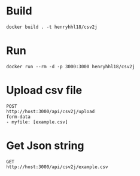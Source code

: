 # Build
```docker build . -t henryhhl18/csv2j```

# Run
```docker run --rm -d -p 3000:3000 henryhhl18/csv2j```

# Upload csv file
```
POST
http://host:3000/api/csv2j/upload
form-data
- myfile: [example.csv]
```

# Get Json string
```
GET
http://host:3000/api/csv2j/example.csv
```
